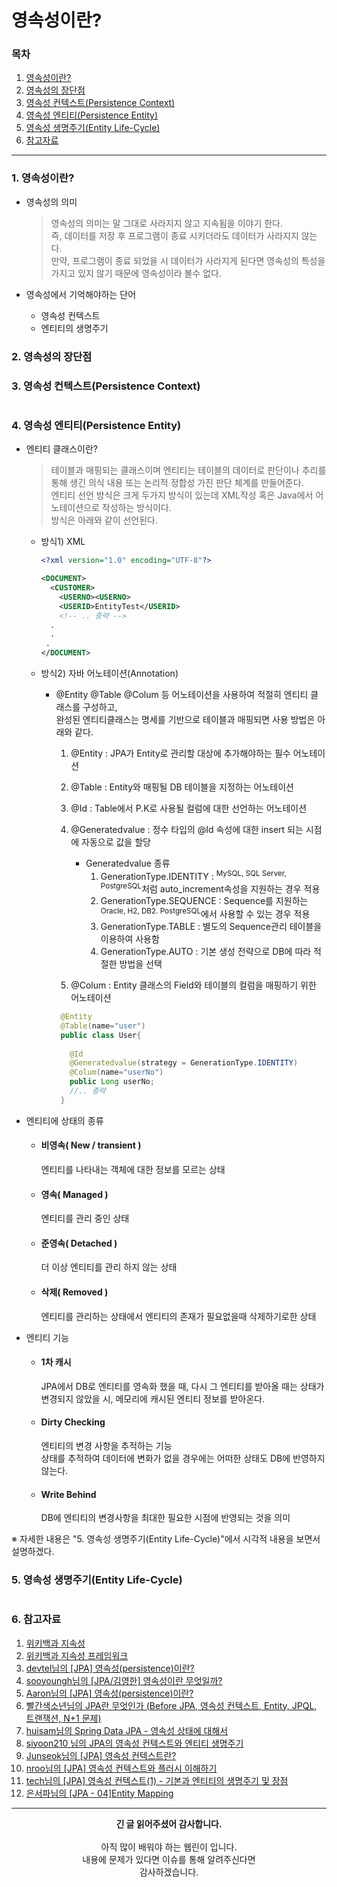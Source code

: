 # 영속성이란?

### 목차
1. [영속성이란?](https://github.com/hongcoding94/JPA_storage/blob/main/JPA_%EC%9D%B4%EB%A1%A0/JPA_%EC%A0%95%EB%A6%AC/003.%20%EC%98%81%EC%86%8D%EC%84%B1%EC%9D%B4%EB%9E%80%3F.md#1-%EC%98%81%EC%86%8D%EC%84%B1%EC%9D%B4%EB%9E%80)
2. [영속성의 장단점](https://github.com/hongcoding94/JPA_storage/blob/main/JPA_%EC%9D%B4%EB%A1%A0/JPA_%EC%A0%95%EB%A6%AC/003.%20%EC%98%81%EC%86%8D%EC%84%B1%EC%9D%B4%EB%9E%80%3F.md#2-%EC%98%81%EC%86%8D%EC%84%B1%EC%9D%98-%EC%9E%A5%EB%8B%A8%EC%A0%90)
3. [영속성 컨텍스트(Persistence Context)](https://github.com/hongcoding94/JPA_storage/blob/main/JPA_%EC%9D%B4%EB%A1%A0/JPA_%EC%A0%95%EB%A6%AC/003.%20%EC%98%81%EC%86%8D%EC%84%B1%EC%9D%B4%EB%9E%80%3F.md#3-%EC%98%81%EC%86%8D%EC%84%B1-%EC%BB%A8%ED%85%8D%EC%8A%A4%ED%8A%B8persistence-context)
4. [영속성 엔티티(Persistence Entity)](https://github.com/hongcoding94/JPA_storage/blob/main/JPA_%EC%9D%B4%EB%A1%A0/JPA_%EC%A0%95%EB%A6%AC/003.%20%EC%98%81%EC%86%8D%EC%84%B1%EC%9D%B4%EB%9E%80%3F.md#4-%EC%98%81%EC%86%8D%EC%84%B1-%EC%97%94%ED%8B%B0%ED%8B%B0persistence-entity)
5. [영속성 생명주기(Entity Life-Cycle)](https://github.com/hongcoding94/JPA_storage/blob/main/JPA_%EC%9D%B4%EB%A1%A0/JPA_%EC%A0%95%EB%A6%AC/003.%20%EC%98%81%EC%86%8D%EC%84%B1%EC%9D%B4%EB%9E%80%3F.md#5-%EC%98%81%EC%86%8D%EC%84%B1-%EC%83%9D%EB%AA%85%EC%A3%BC%EA%B8%B0entity-life-cycle)
6. [참고자료](https://github.com/hongcoding94/JPA_storage/blob/main/JPA_%EC%9D%B4%EB%A1%A0/JPA_%EC%A0%95%EB%A6%AC/003.%20%EC%98%81%EC%86%8D%EC%84%B1%EC%9D%B4%EB%9E%80%3F.md#6-%EC%B0%B8%EA%B3%A0%EC%9E%90%EB%A3%8C)

---

### 1. 영속성이란?

 - 영속성의 의미
   > 영속성의 의미는 말 그대로 사라지지 않고 지속됨을 이야기 한다.<br/>
   > 즉, 데이터를 저장 후 프로그램이 종료 시키더라도 데이터가 사라지지 않는다.<br/>
   > 만약, 프로그램이 종료 되었을 시 데이터가 사라지게 된다면 영속성의 특성을 가지고 있지 않기 때문에 영속성이라 볼수 없다.

 - 영속성에서 기억해야하는 단어
   - 영속성 컨텍스트
   - 엔티티의 생명주기

### 2. 영속성의 장단점


### 3. 영속성 컨텍스트(Persistence Context)

<div align="center">
 <img src="" width="" height="" />
</div>

### 4. 영속성 엔티티(Persistence Entity)

- 엔티티 클래스이란?
  > 테이블과 매핑되는 클래스이며 엔티티는 테이블의 데이터로 판단이나 추리를 통해 생긴 의식 내용 또는 논리적 정합성 가진 판단 체계를 만들어준다.<br/>
  > 엔티티 선언 방식은 크게 두가지 방식이 있는데 XML작성 혹은 Java에서 어노테이션으로 작성하는 방식이다.<br/>
  > 방식은 아래와 같이 선언된다.

  - 방식1) XML
 
    ```xml
    <?xml version="1.0" encoding="UTF-8"?>

    <DOCUMENT>
      <CUSTOMER>
        <USERNO><USERNO>
        <USERID>EntityTest</USERID>
        <!-- .. 중략 -->
      .
      .
     .
    </DOCUMENT>
    ```

  - 방식2) 자바 어노테이션(Annotation)
    - @Entity @Table @Colum 등 어노테이션을 사용하여 적절히 엔티티 클래스를 구성하고,<br/>
      완성된 엔티티클래스는 명세를 기반으로 테이블과 매핑되면 사용 방법은 아래와 같다.
      
      1. @Entity : JPA가 Entity로 관리할 대상에 추가해야하는 필수 어노테이션

      2. @Table : Entity와 매핑될 DB 테이블을 지정하는 어노테이션

      3. @Id : Table에서 P.K로 사용될 컬럼에 대한 선언하는 어노테이션

      4. @Generatedvalue : 정수 타입의 @Id 속성에 대한 insert 되는 시점에 자동으로 값을 할당

         - Generatedvalue 종류
           1. GenerationType.IDENTITY : <sup>MySQL, SQL Server, PostgreSQL</sup>처럼 auto_increment속성을 지원하는 경우 적용
           2. GenerationType.SEQUENCE : Sequence를 지원하는 <sup>Oracle, H2, DB2. PostgreSQL</sup>에서 사용할 수 있는 경우 적용
           3. GenerationType.TABLE : 별도의 Sequence관리 테이블을 이용하여 사용함 
           4. GenerationType.AUTO : 기본 생성 전략으로 DB에 따라 적절한 방법을 선택

      5. @Colum : Entity 클래스의 Field와 테이블의 컬럼을 매핑하기 위한 어노테이션
      
      ```java
       @Entity
       @Table(name="user")
       public class User{
       
         @Id
         @Generatedvalue(strategy = GenerationType.IDENTITY)
         @Colum(name="userNo")
         public Long userNo;
         //.. 중략
       }
      ```
      
- 엔티티에 상태의 종류
  - #### 비영속( New / transient )<br/>
    엔티티를 나타내는 객체에 대한 정보를 모르는 상태

  - #### 영속( Managed )<br/>
    엔티티를 관리 중인 상태

  - #### 준영속( Detached )<br/>
    더 이상 엔티티를 관리 하지 않는 상태

  - #### 삭제( Removed )<br/>
    엔티티를 관리하는 상태에서 엔티티의 존재가 필요없을때 삭제하기로한 상태

- 엔티티 기능
  - #### 1차 캐시<br/>
    JPA에서 DB로 엔티티를 영속화 했을 때, 다시 그 엔티티를 받아올 때는 상태가 변경되지 않았을 시, 메모리에 캐시된 엔티티 정보를 받아온다.

  - #### Dirty Checking<br/>
    엔티티의 변경 사항을 추적하는 기능<br/>
    상태를 추적하여 데이터에 변화가 없을 경우에는 어떠한 상태도 DB에 반영하지 않는다.

  - #### Write Behind<br/>
    DB에 엔티티의 변경사항을 최대한 필요한 시점에 반영되는 것을 의미


※ 자세한 내용은 "5. 영속성 생명주기(Entity Life-Cycle)"에서 시각적 내용을 보면서 설명하겠다.


### 5. 영속성 생명주기(Entity Life-Cycle)

<div align="center">
 <img src="" width="" height="" />
</div>

### 6. 참고자료
1. [위키백과 지속성](https://ko.wikipedia.org/wiki/%EC%A7%80%EC%86%8D%EC%84%B1)
2. [위키백과 지속성 프레임워크](https://ko.wikipedia.org/wiki/%EC%A7%80%EC%86%8D%EC%84%B1_%ED%94%84%EB%A0%88%EC%9E%84%EC%9B%8C%ED%81%AC)
3. [devtel님의 [JPA] 영속성(persistence)이란?](https://velog.io/@devtel/JPA-%EC%98%81%EC%86%8D%EC%84%B1persistence%EC%9D%B4%EB%9E%80)
4. [sooyoungh님의 [JPA/김영한] 영속성이란 무엇일까?](https://velog.io/@sooyoungh/%EC%98%81%EC%86%8D%EC%84%B1%EC%9D%B4%EB%9E%80-%EB%AC%B4%EC%97%87%EC%9D%BC%EA%B9%8C)
5. [Aaron님의 [JPA] 영속성(persistence)이란?](https://data-make.tistory.com/609)
6. [빨간색소년님의 JPA란 무엇인가 (Before JPA, 영속성 컨텍스트, Entity, JPQL, 트랜잭션, N+1 문제)](https://sjh836.tistory.com/189)
7. [huisam님의 Spring Data JPA - 영속성 상태에 대해서](https://huisam.tistory.com/entry/persistContext)
8. [siyoon210 님의 JPA의 영속성 컨텍스트와 엔티티 생명주기](https://siyoon210.tistory.com/138)
9. [Junseok님의 [JPA] 영속성 컨텍스트란?](https://junseokdev.tistory.com/39)
10. [nroo님의 [JPA] 영속성 컨텍스트와 플러시 이해하기](https://ict-nroo.tistory.com/130)
11. [tech님의 [JPA] 영속성 컨텍스트(1) - 기본과 엔티티의 생명주기 및 장점](https://programming-workspace.tistory.com/63)
12. [은서파님의 [JPA - 04]Entity Mapping](https://goodteacher.tistory.com/364)


---
<div align="center">
  <b>긴 글 읽어주셨어 감사합니다.</b><br/><br/>
  아직 많이 배워야 하는 웹린이 입니다.<br/>
  내용에 문제가 있다면 이슈를 통해 알려주신다면 <br>
  감사하겠습니다.
</div>
